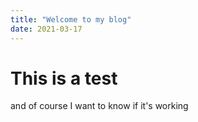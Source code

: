 ```yaml
---
title: "Welcome to my blog"
date: 2021-03-17
---
```


# This is a test

and of course I want to know if it's working
